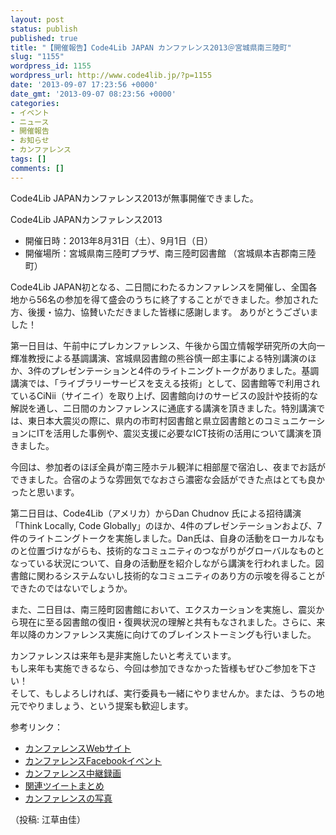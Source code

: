 ```yaml
---
layout: post
status: publish
published: true
title: "【開催報告】Code4Lib JAPAN カンファレンス2013＠宮城県南三陸町"
slug: "1155"
wordpress_id: 1155
wordpress_url: http://www.code4lib.jp/?p=1155
date: '2013-09-07 17:23:56 +0000'
date_gmt: '2013-09-07 08:23:56 +0000'
categories:
- イベント
- ニュース
- 開催報告
- お知らせ
- カンファレンス
tags: []
comments: []
---
```

<p>Code4Lib JAPANカンファレンス2013が無事開催できました。</p>
<p>Code4Lib JAPANカンファレンス2013</p>
<ul>
<li>開催日時：2013年8月31日（土）、9月1日（日）
<li>開催場所：宮城県南三陸町プラザ、南三陸町図書館 （宮城県本吉郡南三陸町）
</ul>
<p>Code4Lib JAPAN初となる、二日間にわたるカンファレンスを開催し、全国各地から56名の参加を得て盛会のうちに終了することができました。参加された方、後援・協力、協賛いただきました皆様に感謝します。 ありがとうございました！</p>
<p>第一日目は、午前中にプレカンファレンス、午後から国立情報学研究所の大向一輝准教授による基調講演、宮城県図書館の熊谷慎一郎主事による特別講演のほか、3件のプレゼンテーションと4件のライトニングトークがありました。基調講演では、「ライブラリーサービスを支える技術」として、図書館等で利用されているCiNii（サイニイ）を取り上げ、図書館向けのサービスの設計や技術的な解説を通し、二日間のカンファレンスに通底する講演を頂きました。特別講演では、東日本大震災の際に、県内の市町村図書館と県立図書館とのコミュニケーションにITを活用した事例や、震災支援に必要なICT技術の活用について講演を頂きました。</p>
<p>今回は、参加者のほぼ全員が南三陸ホテル観洋に相部屋で宿泊し、夜までお話ができました。合宿のような雰囲気でなおさら濃密な会話ができた点はとても良かったと思います。</p>
<p>第二日目は、Code4Lib（アメリカ）からDan Chudnov 氏による招待講演「Think Locally, Code Globally」のほか、4件のプレゼンテーションおよび、7件のライトニングトークを実施しました。Dan氏は、自身の活動をローカルなものと位置づけながらも、技術的なコミュニティのつながりがグローバルなものとなっている状況について、自身の活動歴を紹介しながら講演を行われました。図書館に関わるシステムないし技術的なコミュニティのあり方の示唆を得ることができたのではないでしょうか。</p>
<p>また、二日目は、南三陸町図書館において、エクスカーションを実施し、震災から現在に至る図書館の復旧・復興状況の理解と共有もなされました。さらに、来年以降のカンファレンス実施に向けてのブレインストーミングも行いました。</p>
<p>カンファレンスは来年も是非実施したいと考えています。<br />
もし来年も実施できるなら、今回は参加できなかった皆様もぜひご参加を下さい！<br />
そして、もしよろしければ、実行委員も一緒にやりませんか。または、うちの地元でやりましょう、という提案も歓迎します。</p>
<p>参考リンク：</p>
<ul>
<li> <a href="http://wiki.code4lib.jp/wiki/C4ljp2013">カンファレンスWebサイト</a>
<li> <a href="https://www.facebook.com/events/508858532486640/">カンファレンスFacebookイベント</a>
<li> <a href="http://www.ustream.tv/channel/code4lib-japan-2013">カンファレンス中継録画</a>
<li> <a href="http://togetter.com/li/556778">関連ツイートまとめ</a>
<li> <a href="https://www.facebook.com/media/set/?set=a.668925779787217.1073741827.204462619566871&type=1">カンファレンスの写真</a>
</ul>
<p>（投稿: 江草由佳）</p>
